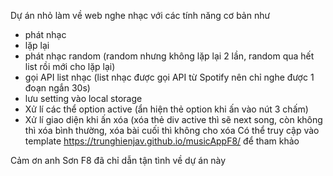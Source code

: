 Dự án nhỏ làm về web nghe nhạc với các tính năng cơ bản như
- phát nhạc 
- lặp lại
- phát nhạc random (random nhưng không lặp lại 2 lần, random qua hết list rồi mới cho lặp lại)
- gọi API list nhạc (list nhạc được gọi API từ Spotify nên chỉ nghe được 1 đoạn ngắn 30s)
- lưu setting vào local storage
- Xử lí các thể option active (ẩn hiện thẻ option khi ấn vào nút 3 chấm)
- Xử lí giao diện khi ấn xóa (xóa thẻ div active thì sẽ next song, còn không thì xóa bình thường, xóa bài cuối thì không cho xóa
Có thể truy cập vào template https://trunghienjav.github.io/musicAppF8/ để tham khảo

Cảm ơn anh Sơn F8 đã chỉ dẫn tận tình về dự án này
